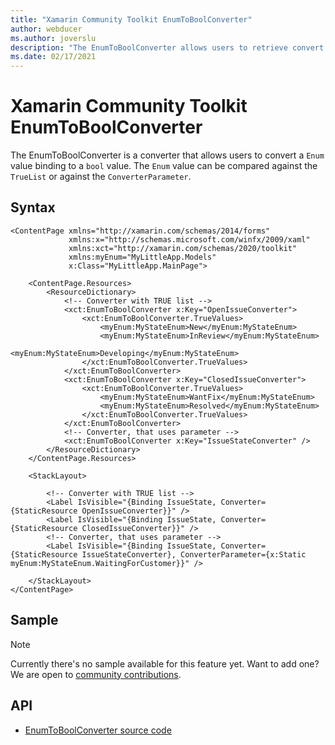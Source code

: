```yaml
---
title: "Xamarin Community Toolkit EnumToBoolConverter"
author: webducer
ms.author: joverslu
description: "The EnumToBoolConverter allows users to retrieve convert an enum value into a boolean value."
ms.date: 02/17/2021
---
```


# Xamarin Community Toolkit EnumToBoolConverter

The EnumToBoolConverter is a converter that allows users to convert a `Enum` value binding to a `bool` value. The `Enum` value can be compared against the `TrueList` or against the `ConverterParameter`.

## Syntax

```xaml
<ContentPage xmlns="http://xamarin.com/schemas/2014/forms"
             xmlns:x="http://schemas.microsoft.com/winfx/2009/xaml"
             xmlns:xct="http://xamarin.com/schemas/2020/toolkit"
             xmlns:myEnum="MyLittleApp.Models"
             x:Class="MyLittleApp.MainPage">

    <ContentPage.Resources>
        <ResourceDictionary>
            <!-- Converter with TRUE list -->
            <xct:EnumToBoolConverter x:Key="OpenIssueConverter">
                <xct:EnumToBoolConverter.TrueValues>
                    <myEnum:MyStateEnum>New</myEnum:MyStateEnum>
                    <myEnum:MyStateEnum>InReview</myEnum:MyStateEnum>
                    <myEnum:MyStateEnum>Developing</myEnum:MyStateEnum>
                </xct:EnumToBoolConverter.TrueValues>
            </xct:EnumToBoolConverter>
            <xct:EnumToBoolConverter x:Key="ClosedIssueConverter">
                <xct:EnumToBoolConverter.TrueValues>
                    <myEnum:MyStateEnum>WantFix</myEnum:MyStateEnum>
                    <myEnum:MyStateEnum>Resolved</myEnum:MyStateEnum>
                </xct:EnumToBoolConverter.TrueValues>
            </xct:EnumToBoolConverter>
            <!-- Converter, that uses parameter -->
            <xct:EnumToBoolConverter x:Key="IssueStateConverter" />
        </ResourceDictionary>
    </ContentPage.Resources>

    <StackLayout>

        <!-- Converter with TRUE list -->
        <Label IsVisible="{Binding IssueState, Converter={StaticResource OpenIssueConverter}}" />
        <Label IsVisible="{Binding IssueState, Converter={StaticResource ClosedIssueConverter}}" />
        <!-- Converter, that uses parameter -->
        <Label IsVisible="{Binding IssueState, Converter={StaticResource IssueStateConverter}, ConverterParameter={x:Static myEnum:MyStateEnum.WaitingForCustomer}}" />

    </StackLayout>
</ContentPage>
```

## Sample

> [!NOTE]
> Currently there's no sample available for this feature yet. Want to add one? We are open to [community contributions](https://github.com/xamarin/XamarinCommunityToolkit).

<!-- [EnumToBoolConverter sample page Source](https://github.com/xamarin/XamarinCommunityToolkit)

You can see this in action in the [Xamarin Community Toolkit Sample App](https://github.com/xamarin/XamarinCommunityToolkit). -->

## API

* [EnumToBoolConverter source code](https://github.com/xamarin/XamarinCommunityToolkit/blob/main/src/CommunityToolkit/Xamarin.CommunityToolkit/Converters/EnumToBoolConverter.shared.cs)

